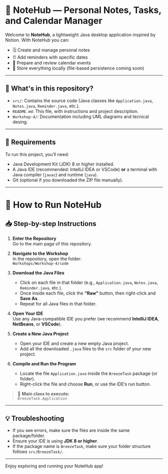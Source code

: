 # 📝 NoteHub — Personal Notes, Tasks, and Calendar Manager

Welcome to **NoteHub**, a lightweight Java desktop application inspired by Notion. With NoteHub you can:

- 🗒️ Create and manage personal notes  
- ⏰ Add reminders with specific dates  
- 📆 Prepare and review calendar events  
- 💾 Store everything locally (file-based persistence coming soon)

---

## 📁 What's in this repository?

- `src/`: Contains the source code (Java classes like `Application.java`, `Notes.java`, `Reminder.java`, etc.).
- `README.md`: This file, with instructions and project description.
- `Workshop-4/`: Documentation including UML diagrams and tecnical desing.

---

## 🧰 Requirements

To run this project, you’ll need:

- Java Development Kit (JDK) 8 or higher installed.
- A Java IDE (recommended: IntelliJ IDEA or VSCode) **or** a terminal with Java compiler (`javac`) and runtime (`java`).
- Git (optional if you downloaded the ZIP file manually).

---

# 🚀 How to Run NoteHub 


## 📥 Step-by-step Instructions

1. **Enter the Repository**  
   Go to the main page of this repository.

2. **Navigate to the Workshop**  
   In the repository, open the folder:  
   `Workshops/Workshop-4/code`

3. **Download the Java Files**  
   - Click on each file in that folder (e.g., `Application.java`, `Notes.java`, `Reminder.java`, etc.).
   - Once inside each file, click the **“Raw”** button, then right-click and **Save As**.
   - Repeat for all Java files in that folder.

4. **Open Your IDE**  
   Use any Java-compatible IDE you prefer (we recommend **IntelliJ IDEA**, **NetBeans**, or **VSCode**).

5. **Create a New Java Project**  
   - Open your IDE and create a new empty Java project.
   - Add all the downloaded `.java` files to the `src` folder of your new project.

6. **Compile and Run the Program**  
   - Locate the file `Application.java` inside the `BreezeTask` package (or folder).
   - Right-click the file and choose **Run**, or use the IDE’s run button.

> 📌 **Main class to execute:**  
> `BreezeTask.Application`

---

## 💡 Troubleshooting

- If you see errors, make sure the files are inside the same package/folder.
- Ensure your IDE is using **JDK 8 or higher**.
- If the package name is `BreezeTask`, make sure your folder structure follows `src/BreezeTask/`.

---

Enjoy exploring and running your NoteHub app!

